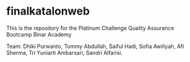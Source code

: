 # finalkatalonweb

This is the repository for the Platinum Challenge Quality Assurance Bootcamp Binar Academy

Team: Dhiki Purwanto, Tommy Abdullah, Saiful Hadi, Sofia Awiliyah, Afi Sherma, Tri Yuniarti Ambarsari, Sandri Alfarisi.
